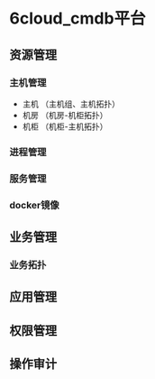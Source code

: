 # 6cloud_cmdb平台

## 资源管理
### 主机管理
* 主机 （主机组、主机拓扑）
* 机房 （机房-机柜拓扑）
* 机柜 （机柜-主机拓扑）
### 进程管理
### 服务管理
### docker镜像

## 业务管理
### 业务拓扑

## 应用管理

## 权限管理

## 操作审计

